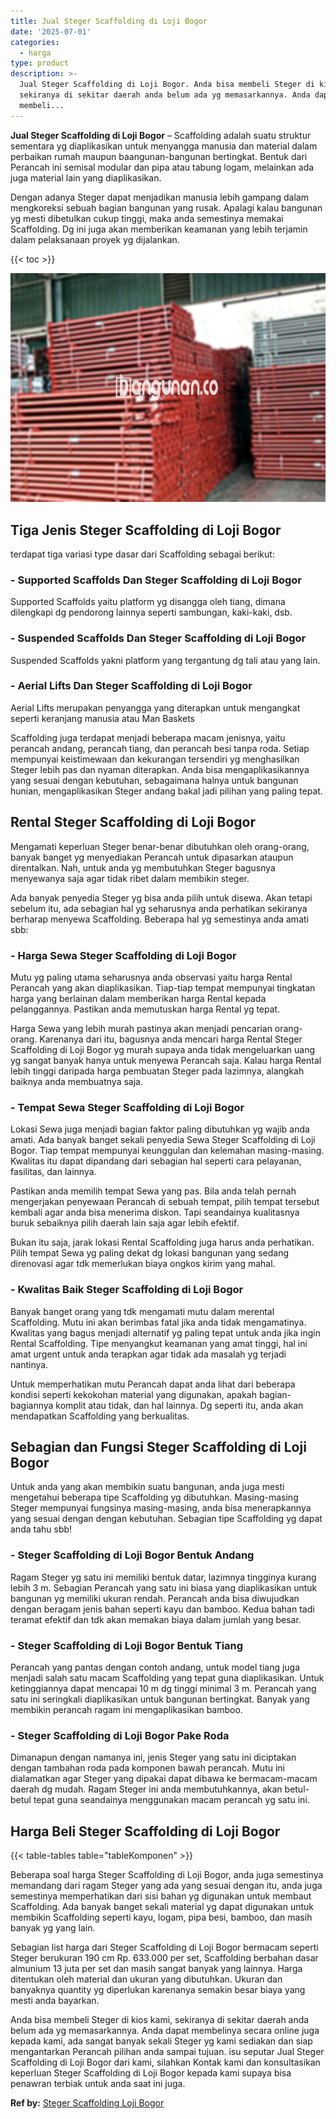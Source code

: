 ```yaml
---
title: Jual Steger Scaffolding di Loji Bogor
date: '2025-07-01'
categories:
  - harga
type: product
description: >-
  Jual Steger Scaffolding di Loji Bogor. Anda bisa membeli Steger di kios kami,
  sekiranya di sekitar daerah anda belum ada yg memasarkannya. Anda dapat
  membeli...
---
```


**Jual Steger Scaffolding di Loji Bogor** – Scaffolding adalah suatu struktur sementara yg diaplikasikan untuk menyangga manusia dan material dalam perbaikan rumah maupun baangunan-bangunan bertingkat. Bentuk dari Perancah ini semisal modular dan pipa atau tabung logam, melainkan ada juga material lain yang diaplikasikan.

Dengan adanya Steger dapat menjadikan manusia lebih gampang dalam mengkoreksi sebuah bagian bangunan yang rusak. Apalagi kalau bangunan yg mesti dibetulkan cukup tinggi, maka anda semestinya memakai Scaffolding. Dg ini juga akan memberikan keamanan yang lebih terjamin dalam pelaksanaan proyek yg dijalankan.

{{< toc >}}

![Jual Steger Scaffolding di Loji Bogor](/images/sewa-scaffolding-steger-02.png)

## Tiga Jenis Steger Scaffolding di Loji Bogor

terdapat tiga variasi type dasar dari Scaffolding sebagai berikut:

### \- Supported Scaffolds Dan Steger Scaffolding di Loji Bogor

Supported Scaffolds yaitu platform yg disangga oleh tiang, dimana dilengkapi dg pendorong lainnya seperti sambungan, kaki-kaki, dsb.

### \- Suspended Scaffolds Dan Steger Scaffolding di Loji Bogor

Suspended Scaffolds yakni platform yang tergantung dg tali atau yang lain.

### \- Aerial Lifts Dan Steger Scaffolding di Loji Bogor

Aerial Lifts merupakan penyangga yang diterapkan untuk mengangkat seperti keranjang manusia atau Man Baskets

Scaffolding juga terdapat menjadi beberapa macam jenisnya, yaitu perancah andang, perancah tiang, dan perancah besi tanpa roda. Setiap mempunyai keistimewaan dan kekurangan tersendiri yg menghasilkan Steger lebih pas dan nyaman diterapkan. Anda bisa mengaplikasikannya yang sesuai dengan kebutuhan, sebagaimana halnya untuk bangunan hunian, mengaplikasikan Steger andang bakal jadi pilihan yang paling tepat.

## Rental Steger Scaffolding di Loji Bogor

Mengamati keperluan Steger benar-benar dibutuhkan oleh orang-orang, banyak banget yg menyediakan Perancah untuk dipasarkan ataupun direntalkan. Nah, untuk anda yg membutuhkan Steger bagusnya menyewanya saja agar tidak ribet dalam membikin steger.

Ada banyak penyedia Steger yg bisa anda pilih untuk disewa. Akan tetapi sebelum itu, ada sebagian hal yg seharusnya anda perhatikan sekiranya berharap menyewa Scaffolding. Beberapa hal yg semestinya anda amati sbb:

### \- Harga Sewa Steger Scaffolding di Loji Bogor

Mutu yg paling utama seharusnya anda observasi yaitu harga Rental Perancah yang akan diaplikasikan. Tiap-tiap tempat mempunyai tingkatan harga yang berlainan dalam memberikan harga Rental kepada pelanggannya. Pastikan anda memutuskan harga Rental yg tepat.

Harga Sewa yang lebih murah pastinya akan menjadi pencarian orang-orang. Karenanya dari itu, bagusnya anda mencari harga Rental Steger Scaffolding di Loji Bogor yg murah supaya anda tidak mengeluarkan uang yg sangat banyak hanya untuk menyewa Perancah saja. Kalau harga Rental lebih tinggi daripada harga pembuatan Steger pada lazimnya, alangkah baiknya anda membuatnya saja.

### \- Tempat Sewa Steger Scaffolding di Loji Bogor

Lokasi Sewa juga menjadi bagian faktor paling dibutuhkan yg wajib anda amati. Ada banyak banget sekali penyedia Sewa Steger Scaffolding di Loji Bogor. Tiap tempat mempunyai keunggulan dan kelemahan masing-masing. Kwalitas itu dapat dipandang dari sebagian hal seperti cara pelayanan, fasilitas, dan lainnya.

Pastikan anda memilih tempat Sewa yang pas. Bila anda telah pernah mengerjakan penyewaan Perancah di sebuah tempat, pilih tempat tersebut kembali agar anda bisa menerima diskon. Tapi seandainya kualitasnya buruk sebaiknya pilih daerah lain saja agar lebih efektif.

Bukan itu saja, jarak lokasi Rental Scaffolding juga harus anda perhatikan. Pilih tempat Sewa yg paling dekat dg lokasi bangunan yang sedang direnovasi agar tdk memerlukan biaya ongkos kirim yang mahal.

### \- Kwalitas Baik Steger Scaffolding di Loji Bogor

Banyak banget orang yang tdk mengamati mutu dalam merental Scaffolding. Mutu ini akan berimbas fatal jika anda tidak mengamatinya. Kwalitas yang bagus menjadi alternatif yg paling tepat untuk anda jika ingin Rental Scaffolding. Tipe menyangkut keamanan yang amat tinggi, hal ini amat urgent untuk anda terapkan agar tidak ada masalah yg terjadi nantinya.

Untuk memperhatikan mutu Perancah dapat anda lihat dari beberapa kondisi seperti kekokohan material yang digunakan, apakah bagian-bagiannya komplit atau tidak, dan hal lainnya. Dg seperti itu, anda akan mendapatkan Scaffolding yang berkualitas.

## Sebagian dan Fungsi Steger Scaffolding di Loji Bogor

Untuk anda yang akan membikin suatu bangunan, anda juga mesti mengetahui beberapa tipe Scaffolding yg dibutuhkan. Masing-masing Steger mempunyai fungsinya masing-masing, anda bisa menerapkannya yang sesuai dengan dengan kebutuhan. Sebagian tipe Scaffolding yg dapat anda tahu sbb!

### \- Steger Scaffolding di Loji Bogor Bentuk Andang

Ragam Steger yg satu ini memiliki bentuk datar, lazimnya tingginya kurang lebih 3 m. Sebagian Perancah yang satu ini biasa yang diaplikasikan untuk bangunan yg memiliki ukuran rendah. Perancah anda bisa diwujudkan dengan beragam jenis bahan seperti kayu dan bamboo. Kedua bahan tadi teramat efektif dan tdk akan memakan biaya dalam jumlah yang besar.

### \- Steger Scaffolding di Loji Bogor Bentuk Tiang

Perancah yang pantas dengan contoh andang, untuk model tiang juga menjadi salah satu macam Scaffolding yang tepat guna diaplikasikan. Untuk ketinggiannya dapat mencapai 10 m dg tinggi minimal 3 m. Perancah yang satu ini seringkali diaplikasikan untuk bangunan bertingkat. Banyak yang membikin perancah ragam ini mengaplikasikan bamboo.

### \- Steger Scaffolding di Loji Bogor Pake Roda

Dimanapun dengan namanya ini, jenis Steger yang satu ini diciptakan dengan tambahan roda pada komponen bawah perancah. Mutu ini dialamatkan agar Steger yang dipakai dapat dibawa ke bermacam-macam daerah dg mudah. Ragam Steger ini anda membutuhkannya, akan betul-betul tepat guna seandainya menggunakan macam perancah yg satu ini.

## Harga Beli Steger Scaffolding di Loji Bogor

{{< table-tables table="tableKomponen" >}}

Beberapa soal harga Steger Scaffolding di Loji Bogor, anda juga semestinya memandang dari ragam Steger yang ada yang sesuai dengan itu, anda juga semestinya memperhatikan dari sisi bahan yg digunakan untuk membaut Scaffolding. Ada banyak banget sekali material yg dapat digunakan untuk membikin Scaffolding seperti kayu, logam, pipa besi, bamboo, dan masih banyak yg yang lain.

Sebagian list harga dari Steger Scaffolding di Loji Bogor bermacam seperti Steger berukuran 190 cm Rp. 633.000 per set, Scaffolding berbahan dasar almunium 13 juta per set dan masih sangat banyak yang lainnya. Harga ditentukan oleh material dan ukuran yang dibutuhkan. Ukuran dan banyaknya quantity yg diperlukan karenanya semakin besar biaya yang mesti anda bayarkan.

Anda bisa membeli Steger di kios kami, sekiranya di sekitar daerah anda belum ada yg memasarkannya. Anda dapat membelinya secara online juga kepada kami, ada sangat banyak sekali Steger yg kami sediakan dan siap mengantarkan Perancah pilihan anda sampai tujuan. isu seputar Jual Steger Scaffolding di Loji Bogor dari kami, silahkan Kontak kami dan konsultasikan keperluan Steger Scaffolding di Loji Bogor kepada kami supaya bisa penawran terbiak untuk anda saat ini juga.

**Ref by:** [Steger Scaffolding Loji Bogor](https://id.wikipedia.org/wiki/Steger)
